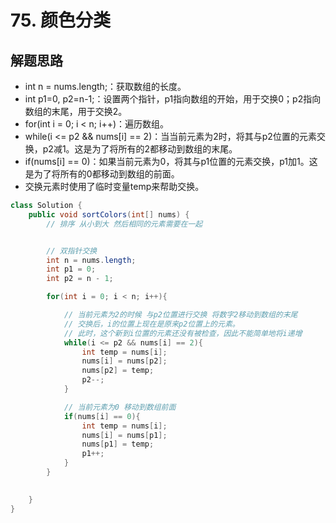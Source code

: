 # 75. 颜色分类


## 解题思路

* int n = nums.length;：获取数组的长度。
* int p1=0, p2=n-1;：设置两个指针，p1指向数组的开始，用于交换0；p2指向数组的末尾，用于交换2。
* for(int i = 0; i < n; i++)：遍历数组。
* while(i <= p2 && nums[i] == 2)：当当前元素为2时，将其与p2位置的元素交换，p2减1。这是为了将所有的2都移动到数组的末尾。
* if(nums[i] == 0)：如果当前元素为0，将其与p1位置的元素交换，p1加1。这是为了将所有的0都移动到数组的前面。
* 交换元素时使用了临时变量temp来帮助交换。

```java
class Solution {
    public void sortColors(int[] nums) {
        // 排序 从小到大 然后相同的元素需要在一起


        // 双指针交换
        int n = nums.length;
        int p1 = 0;
        int p2 = n - 1;

        for(int i = 0; i < n; i++){

            // 当前元素为2的时候 与p2位置进行交换 将数字2移动到数组的末尾
            // 交换后，i的位置上现在是原来p2位置上的元素。
            // 此时，这个新到i位置的元素还没有被检查，因此不能简单地将i递增
            while(i <= p2 && nums[i] == 2){
                int temp = nums[i];
                nums[i] = nums[p2];
                nums[p2] = temp;
                p2--;
            }

            // 当前元素为0 移动到数组前面
            if(nums[i] == 0){
                int temp = nums[i];
                nums[i] = nums[p1];
                nums[p1] = temp;
                p1++;
            }
        }

        
    }
}

```